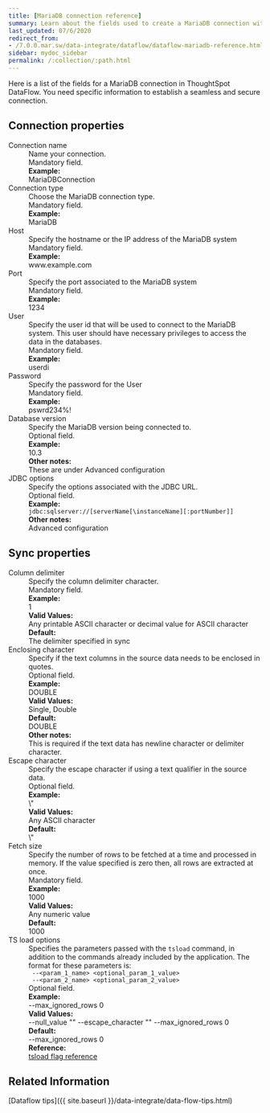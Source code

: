 ```yaml
---
title: [MariaDB connection reference]
summary: Learn about the fields used to create a MariaDB connection with ThoughtSpot DataFlow.
last_updated: 07/6/2020
redirect_from:
- /7.0.0.mar.sw/data-integrate/dataflow/dataflow-mariadb-reference.html
sidebar: mydoc_sidebar
permalink: /:collection/:path.html
---
```


Here is a list of the fields for a MariaDB connection in ThoughtSpot DataFlow. You need specific information to establish a seamless and secure connection.

## Connection properties

<dl id="dataflow-mariadb-connection-properties">
<dlentry id="dataflow-mariadb-conn-connection-name"><dt>Connection name</dt><dd id="connection-name-description">Name your connection.</dd><dd id="connection-name-required">Mandatory field.</dd><dd id="connection-name-example"><strong>Example:</strong><br/>MariaDBConnection</dd></dlentry>
<dlentry id="dataflow-mariadb-conn-connection-type"><dt>Connection type</dt><dd id="connection-type-description">Choose the MariaDB connection type.</dd><dd id="connection-type-required">Mandatory field.</dd><dd id="connection-type-example"><strong>Example:</strong><br/>MariaDB</dd></dlentry>
<dlentry id="dataflow-mariadb-conn-host"><dt>Host</dt><dd id="host-description">Specify the hostname or the IP address of the MariaDB system</dd><dd id="host-required">Mandatory field.</dd><dd id="host-example"><strong>Example:</strong><br/>www.example.com</dd></dlentry>
<dlentry id="dataflow-mariadb-conn-port"><dt>Port</dt><dd id="port-description">Specify the port associated to the MariaDB system</dd><dd id="port-required">Mandatory field.</dd><dd id="port-example"><strong>Example:</strong><br/>1234</dd></dlentry>
<dlentry id="dataflow-mariadb-conn-user"><dt>User</dt><dd id="user-description">Specify the user id that will be used to connect to the MariaDB system. This user should have necessary privileges to access the data in the databases.</dd><dd id="user-required">Mandatory field.</dd><dd id="user-example"><strong>Example:</strong><br/>userdi</dd></dlentry>
<dlentry id="dataflow-mariadb-conn-password"><dt>Password</dt><dd id="password-description">Specify the password for the User</dd><dd id="password-required">Mandatory field.</dd><dd id="password-example"><strong>Example:</strong><br/>pswrd234%!</dd></dlentry>
<dlentry id="dataflow-mariadb-conn-database-version"><dt>Database version</dt><dd id="database-version-description">Specify the MariaDB version being connected to.</dd><dd id="database-version-required">Optional field.</dd><dd id="database-version-example"><strong>Example:</strong><br/>10.3</dd><dd id="database-version-other"><strong>Other notes:</strong><br/>These are under Advanced configuration</dd></dlentry>
<dlentry id="dataflow-mariadb-conn-jdbc-options"><dt>JDBC options</dt><dd id="jdbc-options-description">Specify the options associated with the JDBC URL.</dd><dd id="jdbc-options-required">Optional field.</dd><dd id="jdbc-options-example"><strong>Example:</strong><br/><code>jdbc:sqlserver://[serverName[\instanceName][:portNumber]]</code></dd><dd id="jdbc-options-other"><strong>Other notes:</strong><br/>Advanced configuration</dd></dlentry>
</dl>


## Sync properties

<dl id="dataflow-mariadb-sync-properties">
<dlentry id="dataflow-mariadb-sync-column-delimiter"><dt>Column delimiter</dt><dd id="column-delimiter-description">Specify the column delimiter character.</dd><dd id="column-delimiter-required">Mandatory field.</dd><dd id="column-delimiter-example"><strong>Example:</strong><br/>1</dd><dd id="column-delimiter-valid-values"><strong>Valid Values:</strong><br/>Any printable ASCII character or decimal value for ASCII character</dd><dd id="column-delimiter-default"><strong>Default:</strong><br/>The delimiter specified in sync</dd></dlentry>
<dlentry id="dataflow-mariadb-sync-enclosing-character"><dt>Enclosing character</dt><dd id="enclosing-character-description">Specify if the text columns in the source data needs to be enclosed in quotes.</dd><dd id="enclosing-character-required">Optional field.</dd><dd id="enclosing-character-example"><strong>Example:</strong><br/>DOUBLE</dd><dd id="enclosing-character-valid-values"><strong>Valid Values:</strong><br/>Single, Double</dd><dd id="enclosing-character-default"><strong>Default:</strong><br/>DOUBLE</dd><dd id="enclosing-character-other"><strong>Other notes:</strong><br/>This is required if the text data has newline character or delimiter character.</dd></dlentry>
<dlentry id="dataflow-mariadb-sync-escape-character"><dt>Escape character</dt><dd id="escape-character-description">Specify the escape character if using a text qualifier in the source data.</dd><dd id="escape-character-required">Optional field.</dd><dd id="escape-character-example"><strong>Example:</strong><br/>\"</dd><dd id="escape-character-valid-values"><strong>Valid Values:</strong><br/>Any ASCII character</dd><dd id="escape-character-default"><strong>Default:</strong><br/>\"</dd></dlentry>
<dlentry id="dataflow-mariadb-sync-fetch-size"><dt>Fetch size</dt><dd id="fetch-size-description">Specify the number of rows to be fetched at a time and processed in memory. If the value specified is zero then, all rows are extracted at once.</dd><dd id="fetch-size-required">Mandatory field.</dd><dd id="fetch-size-example"><strong>Example:</strong><br/>1000</dd><dd id="fetch-size-valid-values"><strong>Valid Values:</strong><br/>Any numeric value</dd><dd id="fetch-size-default"><strong>Default:</strong><br/>1000</dd></dlentry>
<dlentry id="dataflow-mariadb-sync-ts-load-options"><dt>TS load options</dt><dd id="ts-load-options-description">Specifies the parameters passed with the <code>tsload</code> command, in addition to the commands already included by the application. The format for these parameters is:<br/><code> --&lt;param_1_name&gt; &lt;optional_param_1_value&gt;</code><br/><code> --&lt;param_2_name&gt; &lt;optional_param_2_value&gt;</code></dd><dd id="ts-load-options-required">Optional field.</dd><dd id="ts-load-options-example"><strong>Example:</strong><br/>--max_ignored_rows 0</dd><dd id="ts-load-options-valid-values"><strong>Valid Values:</strong><br/>--null_value ""
 --escape_character ""
--max_ignored_rows 0</dd><dd id="ts-load-options-default"><strong>Default:</strong><br/>--max_ignored_rows 0</dd><dd id="reference"><strong>Reference:</strong><br/><a href="{{ site.baseurl }}/reference/data-importer-ref.html">tsload flag reference</a></dd></dlentry>
</dl>

## Related Information

[Dataflow tips]({{ site.baseurl }}/data-integrate/data-flow-tips.html)
